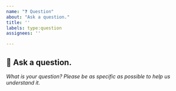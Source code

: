 ```yaml
---
name: "❓ Question"
about: "Ask a question."
title: ''
labels: type:question
assignees: ''

---
```


## 📝 Ask a question.

_What is your question? Please be as specific as possible to help us understand it._

